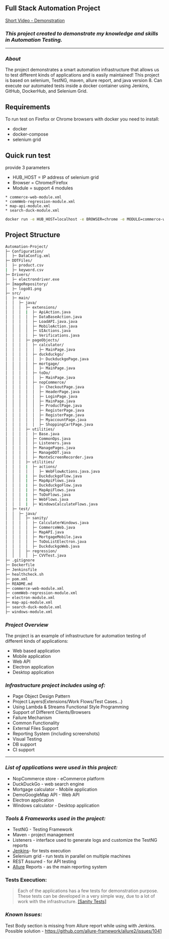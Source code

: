 ## **Full Stack Automation Project**
[Short Video - Demonstration](https://drive.google.com/file/d/1ddsjZ5Gh9PACZDX_-DlhT223e2kquy_j/view?usp=sharing)
### **_This project created to demonstrate my knowledge and skills in Automation Testing._**
***
### _About_
The project demonstrates a smart automation infrastructure that allows us to test different kinds of applications and is easily maintained!
This project is based on selenium, TestNG, maven, allure report, and java version 8. Can execute our automated tests inside a docker container using Jenkins, GitHub, DockerHub, and Selenium Grid.

## Requirements
To run test on Firefox or Chrome browsers with docker you need to install:
* docker
* docker-compose
* selenium grid  
## Quick run test
provide 3 parameters
* HUB_HOST = IP address of selenium grid 
* Browser = Chrome/Firefox
* Module = support 4 modules
```
* commerce-web-module.xml
* commWeb-regression-module.xml
* map-api-module.xml
* search-duck-module.xml 
```
```bash
docker run -e HUB_HOST=localhost -e BROWSER=chrome -e MODULE=commerce-web-module.xml darkklin/finalproject
```

## Project Structure
```bash
Automation-Project/
├─ Configuration/
│  ├─ DataConfig.xml 
├─ DDTFiles/
│  ├─ product.csv
|  ├─ keyword.csv  
├─ Drivers/
│  ├─ electrondriver.exe
├─ ImageRepository/
│  ├─ logo01.png
├─ src/
│  ├─ main/
│  │  ├─ java/
│  │  │  ├─ extensions/
│  │  │  |  ├─ ApiAction.java
│  │  │  │  ├─ DataBaseAction.java
│  │  │  │  ├─ LoadAPI.java.java
│  │  │  │  ├─ MobileAction.java
│  │  │  │  ├─ UIActions.java
│  │  │  │  ├─ Verifications.java
│  │  │  ├─ pageObjects/
│  │  │  │  ├─ calculator/
│  │  │  │  │  ├─ MainPage.java
│  │  │  │  ├─ duckduckgo/
│  │  │  │  │  ├─ DuckduckgoPage.java
│  │  │  │  ├─ mortgage/
│  │  │  │  │  ├─ MainPage.java
│  │  │  │  ├─ toDo/
│  │  │  │  │  ├─ MainPage.java
│  │  │  │  ├─ nopCommerce/
│  │  │  │  │  ├─ CheckoutPage.java
│  │  │  │  │  ├─ HeaderPage.java
│  │  │  │  │  ├─ LoginPage.java
│  │  │  │  │  ├─ MainPage.java
│  │  │  │  │  ├─ ProductPage.java
│  │  │  │  │  ├─ RegisterPage.java
│  │  │  │  │  ├─ RegisterPage.java
│  │  │  │  │  ├─ MyaccountPage.java
│  │  │  │  │  ├─ ShoppingCartPage.java
│  │  │  ├─ utilities/
│  │  │  │  ├─ Base.java
│  │  │  │  ├─ CommonOps.java
│  │  │  │  ├─ Listeners.java
│  │  │  │  ├─ ManagePages.java
│  │  │  │  ├─ ManageDDT.java
│  │  │  │  ├─ MonteScreenRecorder.java
│  │  │  ├─ utilities/
│  │  │  |  ├─ actions/
│  │  │  │  │  ├─ WebFlowActions.java.java
│  │  │  |  ├─ DuckduckgoFlow.java
│  │  │  |  ├─ MapApiFlows.java
│  │  │  |  ├─ DuckduckgoFlow.java
│  │  │  |  ├─ MapApiFlows.java
│  │  │  |  ├─ ToDoFlows.java
│  │  │  |  ├─ WebFlows.java
│  │  │  |  ├─ WindowsCalculateFlows.java
│  ├─ test/
│  │  ├─ java/
│  │  │  ├─ sanity/
│  │  │  │  ├─ CalculaterWindows.java
│  │  │  │  ├─ CommerceWeb.java
│  │  │  │  ├─ MapAPI.java
│  │  │  │  ├─ MortgageMobile.java
│  │  │  │  ├─ ToDoListElectron.java
│  │  │  │  ├─ DuckduckgoWeb.java
│  │  │  ├─ regression/
│  │  │  │  ├─ CVVTest.java
├─ .gitignore
├─ Dockerfile
├─ Jenkinsfile
├─ healthcheck.sh
├─ pom.xml
├─ README.md
├─ commerce-web-module.xml
├─ commWeb-regression-module.xml
├─ electron-module.xml
├─ map-api-module.xml
├─ search-duck-module.xml
├─ windows-module.xml
```
### _Project Overview_
The project is an example of infrastructure for automation testing of different kinds of applications:
* Web based application
* Mobile application
* Web API
* Electron application
* Desktop application

### **_Infrastructure project includes using of:_**
* Page Object Design Pattern
* Project Layers(Extensions/Work Flows/Test Cases...)
* Using Lambda & Streams Functional Style Programming 
* Support of Different Clients/Browsers
* Failure Mechanism
* Common Functionality
* External Files Support
* Reporting System (including screenshots)
* Visual Testing
* DB support
* CI support  

***

### _List of applications were used in this project:_
* NopCommerce store - eCommerce platform
* DuckDuckGo - web search engine
* Mortgage calculator - Mobile application
* DemoGoogleMap API - Web API
* Electron application
* Windows calculator - Desktop application

### _Tools & Frameworks used in the project:_
* TestNG - Testing Framework
* Maven - project management
* Listeners - interface used to generate logs and customize the TestNG reports
* [Jenkins](docker-image)- for tests execution
* Selenium grid - run tests in parallel on multiple machines
* REST Assured - for API testing
* [Allure](http://allure.qatools.ru/) Reports - as the main reporting system

### Tests Execution:
> Each of the applications has a few tests for demonstration purpose.
These tests can be developed in a very simple way, due to a lot of work with the infrastructure.
[[Sanity Tests]](https://github.com/sashka999/FullStackFinalProject/tree/master/src/test/java/SanityTests)

### _Known Issues:_
Test Body section is missing from Allure report while using with Jenkins.
Possible solution - https://github.com/allure-framework/allure2/issues/1041
